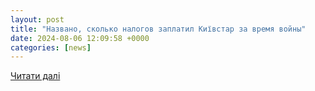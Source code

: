 ```yaml
---
layout: post
title: "Названо, сколько налогов заплатил Київстар за время войны"
date: 2024-08-06 12:09:58 +0000
categories: [news]
---
```


[Читати далі](https://psm7.com/ru/company/kievstar/nazvano-skilky-podatkiv-zaplatyv-kyyivstar-za-chas-vijny.html)
